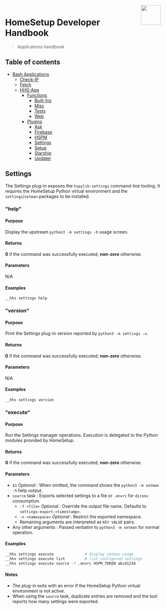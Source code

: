 <img src="https://iili.io/HvtxC1S.png" width="64" height="64" align="right" />

# HomeSetup Developer Handbook
>
> Applications handbook

## Table of contents

<!-- toc -->

- [Bash Applications](../../../../applications.md)
  - [Check-IP](../../check-ip.md#check-ip)
  - [Fetch](../../fetch.md#fetch)
  - [HHS-App](../../hhs-app.md#homesetup-application)
    - [Functions](../../hhs-app.md#functions)
      - [Built-Ins](../functions/built-ins.md)
      - [Misc](../functions/misc.md)
      - [Tests](../functions/tests.md)
      - [Web](../functions/web.md)
    - [Plugins](../../hhs-app.md#plug-ins)
      - [Ask](ask.md)
      - [Firebase](firebase.md)
      - [HSPM](hspm.md)
      - [Settings](settings.md)
      - [Setup](setup.md)
      - [Starship](starship.md)
      - [Updater](updater.md)

<!-- tocstop -->

## Settings

The Settings plug-in exposes the `hspylib-settings` command-line tooling. It requires the HomeSetup Python virtual environment and
the `settings`/`setman` packages to be installed.

### "help"

#### **Purpose**

Display the upstream `python3 -m settings -h` usage screen.

#### **Returns**

**0** if the command was successfully executed; **non-zero** otherwise.

#### **Parameters**

N/A

#### **Examples**

`__hhs settings help`

### "version"

#### **Purpose**

Print the Settings plug-in version reported by `python3 -m settings -v`.

#### **Returns**

**0** if the command was successfully executed; **non-zero** otherwise.

#### **Parameters**

N/A

#### **Examples**

`__hhs settings version`

### "execute"

#### **Purpose**

Run the Settings manager operations. Execution is delegated to the Python modules provided by HomeSetup.

#### **Returns**

**0** if the command was successfully executed; **non-zero** otherwise.

#### **Parameters**

- `$1` _Optional_ : When omitted, the command shows the `python3 -m setman -h` help output.
- `source` task : Exports selected settings to a file or `.envrc` for `direnv` consumption.
  - `-f <file>` _Optional_ : Override the output file name. Defaults to `settings-export-<timestamp>`.
  - `-n <namespace>` _Optional_ : Restrict the exported namespace.
  - Remaining arguments are interpreted as `KEY VALUE` pairs.
- Any other arguments : Passed verbatim to `python3 -m setman` for normal operation.

#### **Examples**

```bash
__hhs settings execute              # display setman usage
__hhs settings execute list         # list configured settings
__hhs settings execute source -f .envrc HSPM_TOKEN abcd1234
```

#### **Notes**

- The plug-in exits with an error if the HomeSetup Python virtual environment is not active.
- When using the `source` task, duplicate entries are removed and the tool reports how many settings were exported.
